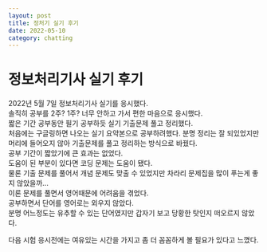 ```yaml
---
layout: post
title: 정처기 실기 후기
date: 2022-05-10
category: chatting
---
```

# 정보처리기사 실기 후기
2022년 5월 7일 정보처리기사 실기를 응시했다.     
솔직히 공부를 2주? 1주? 너무 안하고 가서 편한 마음으로 응시했다.     
짧은 기간 공부동안 필기 공부하듯 실기 기출문제 풀고 정리했다.      
처음에는 구글링하면 나오는 실기 요약본으로 공부하려했다.
분명 정리는 잘 되있었지만 머리에 들어오지 않아 기출문제를 풀고 정리하는 방식으로 바꿨다.       
공부 기간이 짧았기에 큰 효과는 없었다.      
도움이 된 부분이 있다면 코딩 문제는 도움이 됐다.          
물론 기출 문제를 풀어서 개념 문제도 맞출 수 있었지만 차라리 문제집을 많이 푸는게 좋지 않았을까...          
이론 문제를 풀면서 영어때문에 어려움을 겪었다.     
공부하면서 단어를 영어로는 외우지 않았다.      
분명 어느정도는 유추할 수 있는 단어였지만 갑자기 보고 당황한 탓인지 떠오르지 않았다.     

다음 시험 응시전에는 여유있는 시간을 가지고 좀 더 꼼꼼하게 볼 필요가 있다고 느꼈다.       





